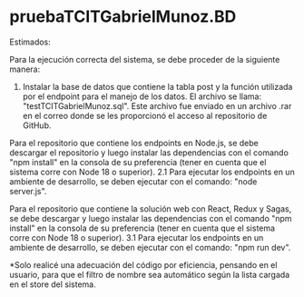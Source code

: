 # pruebaTCITGabrielMunoz.BD
 
Estimados:

Para la ejecución correcta del sistema, se debe proceder de la siguiente manera:

1. Instalar la base de datos que contiene la tabla post y la función utilizada por el endpoint para el manejo de los datos. El archivo se llama: "testTCITGabrielMunoz.sql". Este archivo fue enviado en un archivo .rar en el correo donde se les proporcionó el acceso al repositorio de GitHub.

Para el repositorio que contiene los endpoints en Node.js, se debe descargar el repositorio y luego instalar las dependencias con el comando "npm install" en la consola de su preferencia (tener en cuenta que el sistema corre con Node 18 o superior).
2.1 Para ejecutar los endpoints en un ambiente de desarrollo, se deben ejecutar con el comando: "node server.js".

Para el repositorio que contiene la solución web con React, Redux y Sagas, se debe descargar y luego instalar las dependencias con el comando "npm install" en la consola de su preferencia (tener en cuenta que el sistema corre con Node 18 o superior).
3.1 Para ejecutar los endpoints en un ambiente de desarrollo, se deben ejecutar con el comando: "npm run dev".

*Solo realicé una adecuación del código por eficiencia, pensando en el usuario, para que el filtro de nombre sea automático según la lista cargada en el store del sistema.
